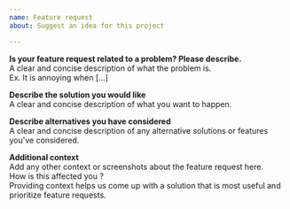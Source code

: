 ```yaml
---
name: Feature request
about: Suggest an idea for this project

---
```


**Is your feature request related to a problem? Please describe.**  
A clear and concise description of what the problem is.  
Ex. It is annoying when [...]  

**Describe the solution you would like**  
A clear and concise description of what you want to happen.  

**Describe alternatives you have considered**  
A clear and concise description of any alternative solutions or features you've considered.  

**Additional context**  
Add any other context or screenshots about the feature request here.  
How is this affected you ?  
Providing context helps us come up with a solution that is most useful and prioritize feature requests.
